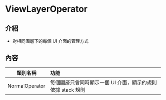 # ViewLayerOperator

## 介紹

- 對相同圖層下的每個 UI 介面的管理方式

## 內容

| 類別名稱 | 功能 |
|:-:|:--|
|NormalOperator|每個圖層只會同時顯示一個 UI 介面，顯示的規則依據 stack 規則|
    
